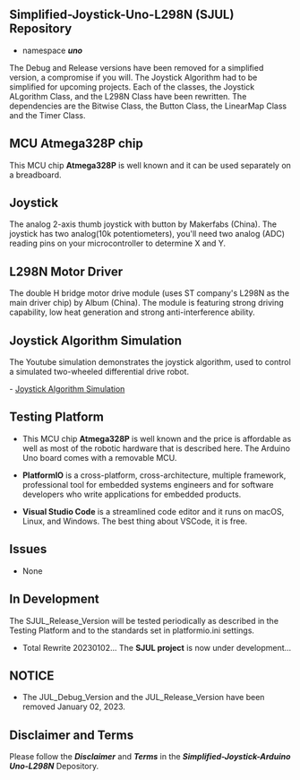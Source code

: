 ## Simplified-Joystick-Uno-L298N (SJUL) Repository

- namespace ***uno***

The Debug and Release versions have been removed for a simplified version, a compromise if you will. The Joystick Algorithm had to be simplified for upcoming projects. Each of the classes, the Joystick ALgorithm Class, and the L298N Class have been rewritten. The dependencies are the Bitwise Class, the Button Class, the LinearMap Class and the Timer Class.

## MCU Atmega328P chip 

This MCU chip **Atmega328P** is well known and it can be used separately on a breadboard.

## Joystick 

The analog 2-axis thumb joystick with button by Makerfabs (China). The joystick has two analog(10k potentiometers), you'll need two analog (ADC) reading pins on your microcontroller to determine X and Y.

## L298N Motor Driver

The double H bridge motor drive module (uses ST company's L298N as the main driver chip) by Album (China). The module is featuring strong driving capability, low heat generation and strong anti-interference ability. 

## Joystick Algorithm Simulation

The Youtube simulation demonstrates the joystick algorithm, used to control a simulated two-wheeled differential drive robot. 

<p align="left";>
- <a href="https://www.youtube.com/watch?v=maIHbdbDBwo&t=2s" target="_blank">Joystick Algorithm Simulation</a>
</p>

## Testing Platform

- This MCU chip **Atmega328P** is well known and the price is affordable as well as most of the robotic hardware that is described here. The Arduino Uno board comes with a removable MCU.

- **PlatformIO** is a cross-platform, cross-architecture, multiple framework, professional tool for embedded systems engineers and for software developers who write applications for embedded products. 

- **Visual Studio Code** is a streamlined code editor and it runs on macOS, Linux, and Windows. The best thing about VSCode, it is free.

## Issues

- None

## In Development

The SJUL_Release_Version will be tested periodically as described in the Testing Platform and to the standards set in platformio.ini settings.

- Total Rewrite 20230102... The **SJUL project** is now under development...

## NOTICE

- The JUL_Debug_Version and the JUL_Release_Version have been removed January 02, 2023.

## Disclaimer and Terms

Please follow the ***Disclaimer*** and ***Terms*** in the ***Simplified-Joystick-Arduino Uno-L298N*** Depository.
   
